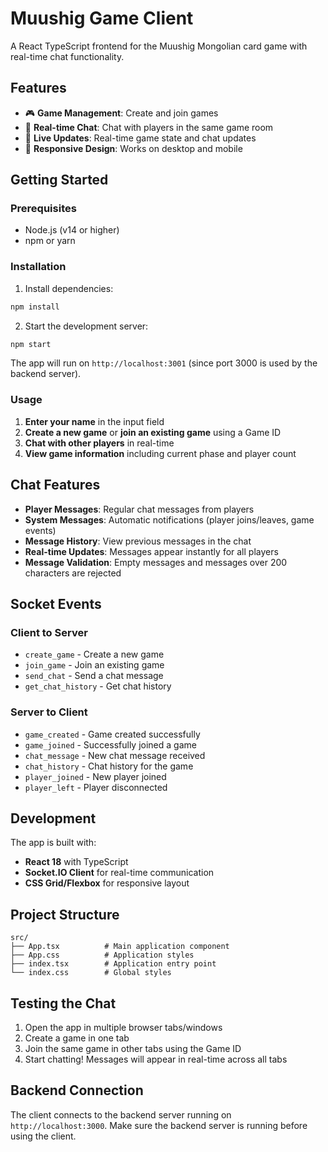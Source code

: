 # Muushig Game Client

A React TypeScript frontend for the Muushig Mongolian card game with real-time chat functionality.

## Features

- 🎮 **Game Management**: Create and join games
- 💬 **Real-time Chat**: Chat with players in the same game room
- 🔄 **Live Updates**: Real-time game state and chat updates
- 📱 **Responsive Design**: Works on desktop and mobile

## Getting Started

### Prerequisites

- Node.js (v14 or higher)
- npm or yarn

### Installation

1. Install dependencies:
```bash
npm install
```

2. Start the development server:
```bash
npm start
```

The app will run on `http://localhost:3001` (since port 3000 is used by the backend server).

### Usage

1. **Enter your name** in the input field
2. **Create a new game** or **join an existing game** using a Game ID
3. **Chat with other players** in real-time
4. **View game information** including current phase and player count

## Chat Features

- **Player Messages**: Regular chat messages from players
- **System Messages**: Automatic notifications (player joins/leaves, game events)
- **Message History**: View previous messages in the chat
- **Real-time Updates**: Messages appear instantly for all players
- **Message Validation**: Empty messages and messages over 200 characters are rejected

## Socket Events

### Client to Server
- `create_game` - Create a new game
- `join_game` - Join an existing game
- `send_chat` - Send a chat message
- `get_chat_history` - Get chat history

### Server to Client
- `game_created` - Game created successfully
- `game_joined` - Successfully joined a game
- `chat_message` - New chat message received
- `chat_history` - Chat history for the game
- `player_joined` - New player joined
- `player_left` - Player disconnected

## Development

The app is built with:
- **React 18** with TypeScript
- **Socket.IO Client** for real-time communication
- **CSS Grid/Flexbox** for responsive layout

## Project Structure

```
src/
├── App.tsx          # Main application component
├── App.css          # Application styles
├── index.tsx        # Application entry point
└── index.css        # Global styles
```

## Testing the Chat

1. Open the app in multiple browser tabs/windows
2. Create a game in one tab
3. Join the same game in other tabs using the Game ID
4. Start chatting! Messages will appear in real-time across all tabs

## Backend Connection

The client connects to the backend server running on `http://localhost:3000`. Make sure the backend server is running before using the client.
